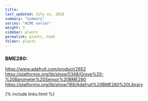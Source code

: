 ```yaml
---
title:  
last_updated: July xx, 2018
summary: "Summary"
series: "ACME series"
weight: 3
sidebar: plants
permalink: plants_.html
folder: plants
---
```


### BME280:
https://www.adafruit.com/product/2652
https://platformio.org/lib/show/5348/Grove%20-%20Barometer%20Sensor%20BME280
https://platformio.org/lib/show/166/Adafruit%20BME280%20Library

{% include links.html %}
